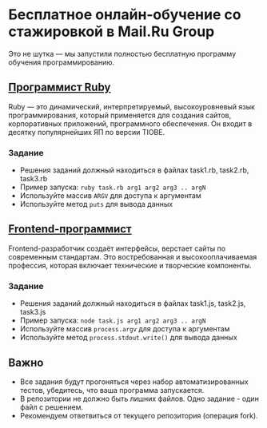 # Бесплатное онлайн‑обучение со стажировкой в Mail.Ru Group
Это не шутка — мы запустили полностью бесплатную программу обучения программированию.

## [Программист Ruby](https://geekbrains.ru/free-ruby)
Ruby — это динамический, интерпретируемый, высокоуровневый язык программирования, который применяется для создания сайтов, корпоративных приложений, программного обеспечения. Он входит в десятку популярнейших ЯП по версии TIOBE.

### Задание
* Решения заданий должный находиться в файлах task1.rb, task2.rb, task3.rb
* Пример запуска: `ruby task.rb arg1 arg2 arg3 .. argN`
* Используйте массив `ARGV` для доступа к аргументам
* Используйте метод `puts` для вывода данных

## [Frontend-программист](https://geekbrains.ru/free-frontend)
Frontend-разработчик создаёт интерфейсы, верстает сайты по современным стандартам. Это востребованная и высокооплачиваемая профессия, которая включает технические и творческие компоненты.

### Задание
* Решения заданий должный находиться в файлах task1.js, task2.js, task3.js
* Пример запуска: `node task.js arg1 arg2 arg3 .. argN`
* Используйте массив `process.argv` для доступа к аргументам
* Используйте метод `process.stdout.write()` для вывода данных

## Важно
* Все задания будут прогоняться через набор автоматизированных тестов, убедитесь, что ваша программа запускается. 
* В репозитории не должно быть лишних файлов. Одно задание - один файл с решением.
* Рекомендуем ответвиться от текущего репозитория (операция fork). 